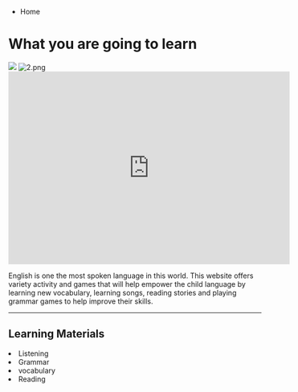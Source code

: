 
<ul class="breadcrumb">
  <li>Home</li>
</ul>

<h1> What you are going to learn</h1>


<img src="http://www.childteaching.com/wp-content/uploads/2015/07/child-teaching6-9.jpg" />

<img src="/rfuddin/ABCLearnEnglishwithme/blob/master/img/2.png?raw=true" alt="2.png">


<iframe src="https://archive.org/embed/AUDIO1_20171122" width="560" height="384" frameborder="0" webkitallowfullscreen="true" mozallowfullscreen="true" allowfullscreen></iframe>

<p>English is one the most spoken language in this world. This website offers variety activity and games that will help empower the child language by learning new vocabulary, learning songs, reading stories and playing grammar games to help improve their skills.   </p>

<hr>
<h2>Learning Materials </h2>

 <li>Listening
 <li>Grammar
 <li>vocabulary 
<li>Reading   




  
 
 
 
  

  

 
  






